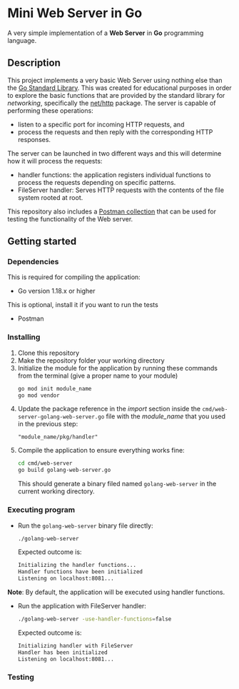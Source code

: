 # Mini Web Server in Go

A very simple implementation of a **Web Server** in **Go** programming language.

## Description

This project implements a very basic Web Server using nothing else than the [Go Standard Library](https://pkg.go.dev/std). This was created for educational purposes in order to explore the basic functions that are provided by the standard library for *networking*, specifically the [net/http](https://pkg.go.dev/net/http@go1.19.5#pkg-overview) package. The server is capable of performing these operations: 
* listen to a specific port for incoming HTTP requests, and 
* process the requests and then reply with the corresponding HTTP responses.

The server can be launched in two different ways and this will determine how it will process the requests:
* handler functions: the application registers individual functions to process the requests depending on specific patterns.
* FileServer handler: Serves HTTP requests with the contents of the file system rooted at root.

This repository also includes a [Postman collection](/tests/golang-mini-web-server.postman_collection.json) that can be used for testing the functionality of the Web server.

## Getting started

### Dependencies

This is required for compiling the application:
* Go version 1.18.x or higher

This is optional, install it if you want to run the tests
* Postman

### Installing

1. Clone this repository
2. Make the repository folder your working directory
3. Initialize the module for the application by running these commands from the terminal (give a proper name to your module)
    ```bash
    go mod init module_name
    go mod vendor
    ```
4. Update the package reference in the *import* section inside the `cmd/web-server-golang-web-server.go` file with the *module_name* that you used in the previous step:
    ```golang
    "module_name/pkg/handler"
    ```
5. Compile the application to ensure everything works fine:
    ```bash
    cd cmd/web-server
    go build golang-web-server.go
    ```
    This should generate a binary filed named `golang-web-server` in the current working directory.

### Executing program

* Run the `golang-web-server` binary file directly:
    ```bash
    ./golang-web-server
    ```
    Expected outcome is:
    ```bash
    Initializing the handler functions...
    Handler functions have been initialized
    Listening on localhost:8081...
    ```
**Note**: By default, the application will be executed using handler functions.

* Run the application with FileServer handler:
    ```bash
    ./golang-web-server -use-handler-functions=false
    ```
    Expected outcome is:
    ```bash
    Initializing handler with FileServer
    Handler has been initialized
    Listening on localhost:8081...
    ```

### Testing


